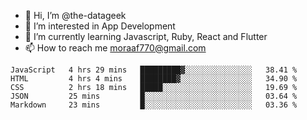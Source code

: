 - 👋 Hi, I’m @the-datageek
- 👀 I’m interested in App Development
- 🌱 I’m currently learning Javascript, Ruby, React and Flutter
- 📫 How to reach me moraaf770@gmail.com

<!---
the-datageek/the-datageek is a ✨ special ✨ repository because its `README.md` (this file) appears on your GitHub profile.
You can click the Preview link to take a look at your changes.
--->
<!--START_SECTION:waka-->

```text
JavaScript   4 hrs 29 mins   █████████▓░░░░░░░░░░░░░░░   38.41 %
HTML         4 hrs 4 mins    ████████▓░░░░░░░░░░░░░░░░   34.90 %
CSS          2 hrs 18 mins   █████░░░░░░░░░░░░░░░░░░░░   19.69 %
JSON         25 mins         █░░░░░░░░░░░░░░░░░░░░░░░░   03.64 %
Markdown     23 mins         █░░░░░░░░░░░░░░░░░░░░░░░░   03.36 %
```

<!--END_SECTION:waka-->
